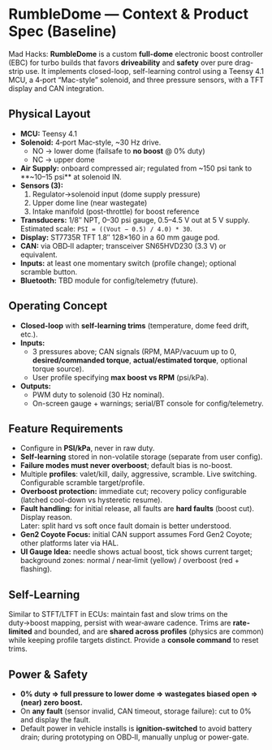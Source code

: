 # RumbleDome — Context & Product Spec (Baseline)

Mad Hacks: **RumbleDome** is a custom **full-dome** electronic boost controller (EBC) for turbo builds that favors
**driveability** and **safety** over pure drag-strip use. It implements closed-loop, self-learning control using
a Teensy 4.1 MCU, a 4‑port “Mac-style” solenoid, and three pressure sensors, with a TFT display and CAN integration.

## Physical Layout

- **MCU:** Teensy 4.1
- **Solenoid:** 4‑port Mac‑style, ~30 Hz drive.  
  - NO → lower dome (failsafe to **no boost** @ 0% duty)  
  - NC → upper dome
- **Air Supply:** onboard compressed air; regulated from ~150 psi tank to **~10–15 psi** at solenoid IN.
- **Sensors (3):**
  1) Regulator→solenoid input (dome supply pressure)  
  2) Upper dome line (near wastegate)  
  3) Intake manifold (post-throttle) for boost reference
- **Transducers:** 1/8″ NPT, 0–30 psi gauge, 0.5–4.5 V out at 5 V supply.  
  Estimated scale: `PSI = ((Vout − 0.5) / 4.0) * 30`.
- **Display:** ST7735R TFT 1.8″ 128×160 in a 60 mm gauge pod.
- **CAN:** via OBD‑II adapter; transceiver SN65HVD230 (3.3 V) or equivalent.
- **Inputs:** at least one momentary switch (profile change); optional scramble button.
- **Bluetooth:** TBD module for config/telemetry (future).

## Operating Concept

- **Closed-loop** with **self-learning trims** (temperature, dome feed drift, etc.).
- **Inputs:**
  - 3 pressures above; CAN signals (RPM, MAP/vacuum up to 0, **desired/commanded torque**, **actual/estimated torque**, optional torque source).
  - User profile specifying **max boost vs RPM** (psi/kPa).
- **Outputs:**
  - PWM duty to solenoid (30 Hz nominal).
  - On-screen gauge + warnings; serial/BT console for config/telemetry.

## Feature Requirements

- Configure in **PSI/kPa**, never in raw duty.
- **Self-learning** stored in non-volatile storage (separate from user config).
- **Failure modes must never overboost**; default bias is no-boost.
- Multiple **profiles**: valet/kill, daily, aggressive, scramble. Live switching. Configurable scramble target/profile.
- **Overboost protection:** immediate cut; recovery policy configurable (latched cool-down vs hysteretic resume).
- **Fault handling:** for initial release, all faults are **hard faults** (boost cut). Display reason.  
  Later: split hard vs soft once fault domain is better understood.
- **Gen2 Coyote Focus:** initial CAN support assumes Ford Gen2 Coyote; other platforms later via HAL.
- **UI Gauge Idea:** needle shows actual boost, tick shows current target; background zones: normal / near‑limit (yellow) / overboost (red + flashing).

## Self-Learning

Similar to STFT/LTFT in ECUs: maintain fast and slow trims on the duty→boost mapping, persist with wear‑aware cadence.
Trims are **rate-limited** and bounded, and are **shared across profiles** (physics are common) while keeping profile targets distinct.
Provide a **console command** to reset trims.

## Power & Safety

- **0% duty ⇒ full pressure to lower dome ⇒ wastegates biased open ⇒ (near) zero boost.**  
- On **any fault** (sensor invalid, CAN timeout, storage failure): cut to 0% and display the fault.
- Default power in vehicle installs is **ignition-switched** to avoid battery drain; during prototyping on OBD‑II, manually unplug or power-gate.
